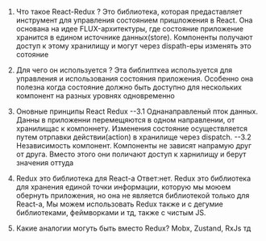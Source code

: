 1. Что такое React-Redux ?
   Это библиотека, которая предаставляет инструмент для управления состоянием пришложения в React. Она основана на идее FLUX-архитектуры, где состояние приложение хранится в едином источнике данных(store). Компоненты получают доступ к этому хранилищу и могут через dispath-еры изменять это сотояние

2. Для чего он используется ?
   Эта библипткеа используется для управления и использования состояния приложения. Особенно она полезна когда состояние должно быть доступно для нескольких компонент на разных уровнях одновременно

3. Оновные принципы React Redux
   --3.1 Однанаправленый пток данных. Данны в приложенни перемещяются в одном направлении, от хранилищас к компоннету. Изменения состояние осуществляется путем отрпавки действии(action) в хранилище через dispatch.
   --3.2 Независимость компонент. Компоненты не зависят напрамую друг от друга. Вместо этого они поличают доступ к харнилищу и берут значения оттуда

4. Redux это библиотека для React-a
   Ответ:нет. Redux это библиотека для хранения единой точки информации, которую мы моюем обернуть приложения, но она не является библиотекой только для React-a, Мы можем использовать Redux также и с дегумие библиотеками, феймворками и тд, также с чистым JS.

5. Какие аналогии могуть быть вместо Redux?
   Mobx, Zustand, RxJs тд
